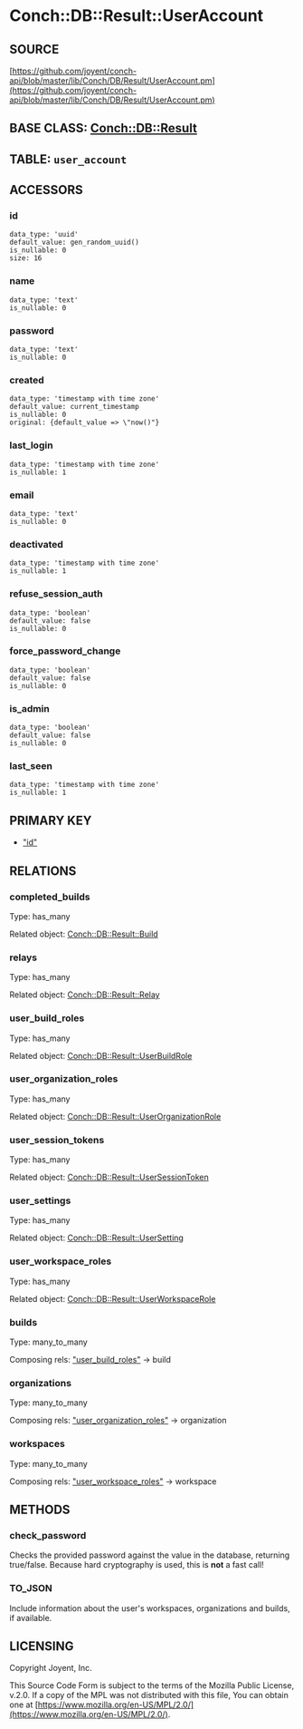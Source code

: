 # Conch::DB::Result::UserAccount

## SOURCE

[https://github.com/joyent/conch-api/blob/master/lib/Conch/DB/Result/UserAccount.pm](https://github.com/joyent/conch-api/blob/master/lib/Conch/DB/Result/UserAccount.pm)

## BASE CLASS: [Conch::DB::Result](../modules/Conch%3A%3ADB%3A%3AResult)

## TABLE: `user_account`

## ACCESSORS

### id

```
data_type: 'uuid'
default_value: gen_random_uuid()
is_nullable: 0
size: 16
```

### name

```
data_type: 'text'
is_nullable: 0
```

### password

```
data_type: 'text'
is_nullable: 0
```

### created

```
data_type: 'timestamp with time zone'
default_value: current_timestamp
is_nullable: 0
original: {default_value => \"now()"}
```

### last\_login

```
data_type: 'timestamp with time zone'
is_nullable: 1
```

### email

```
data_type: 'text'
is_nullable: 0
```

### deactivated

```
data_type: 'timestamp with time zone'
is_nullable: 1
```

### refuse\_session\_auth

```
data_type: 'boolean'
default_value: false
is_nullable: 0
```

### force\_password\_change

```
data_type: 'boolean'
default_value: false
is_nullable: 0
```

### is\_admin

```
data_type: 'boolean'
default_value: false
is_nullable: 0
```

### last\_seen

```
data_type: 'timestamp with time zone'
is_nullable: 1
```

## PRIMARY KEY

- ["id"](#id)

## RELATIONS

### completed\_builds

Type: has\_many

Related object: [Conch::DB::Result::Build](../modules/Conch%3A%3ADB%3A%3AResult%3A%3ABuild)

### relays

Type: has\_many

Related object: [Conch::DB::Result::Relay](../modules/Conch%3A%3ADB%3A%3AResult%3A%3ARelay)

### user\_build\_roles

Type: has\_many

Related object: [Conch::DB::Result::UserBuildRole](../modules/Conch%3A%3ADB%3A%3AResult%3A%3AUserBuildRole)

### user\_organization\_roles

Type: has\_many

Related object: [Conch::DB::Result::UserOrganizationRole](../modules/Conch%3A%3ADB%3A%3AResult%3A%3AUserOrganizationRole)

### user\_session\_tokens

Type: has\_many

Related object: [Conch::DB::Result::UserSessionToken](../modules/Conch%3A%3ADB%3A%3AResult%3A%3AUserSessionToken)

### user\_settings

Type: has\_many

Related object: [Conch::DB::Result::UserSetting](../modules/Conch%3A%3ADB%3A%3AResult%3A%3AUserSetting)

### user\_workspace\_roles

Type: has\_many

Related object: [Conch::DB::Result::UserWorkspaceRole](../modules/Conch%3A%3ADB%3A%3AResult%3A%3AUserWorkspaceRole)

### builds

Type: many\_to\_many

Composing rels: ["user\_build\_roles"](#user_build_roles) -> build

### organizations

Type: many\_to\_many

Composing rels: ["user\_organization\_roles"](#user_organization_roles) -> organization

### workspaces

Type: many\_to\_many

Composing rels: ["user\_workspace\_roles"](#user_workspace_roles) -> workspace

## METHODS

### check\_password

Checks the provided password against the value in the database, returning true/false.
Because hard cryptography is used, this is **not** a fast call!

### TO\_JSON

Include information about the user's workspaces, organizations and builds, if available.

## LICENSING

Copyright Joyent, Inc.

This Source Code Form is subject to the terms of the Mozilla Public License,
v.2.0. If a copy of the MPL was not distributed with this file, You can obtain
one at [https://www.mozilla.org/en-US/MPL/2.0/](https://www.mozilla.org/en-US/MPL/2.0/).
